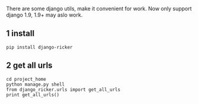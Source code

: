 
There are some django utils, make it convenient for work.
Now only support django 1.9,  1.9+ may aslo work.


## 1 install

```
pip install django-ricker

```

## 2 get all urls


```shell
cd project_home
python manage.py shell
from django_ricker.urls import get_all_urls
print get_all_urls()

```